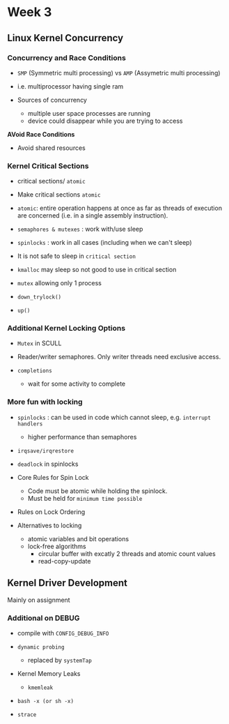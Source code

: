# Week 3

## Linux Kernel Concurrency

### Concurrency and Race Conditions

* `SMP` (Symmetric multi processing) vs `AMP` (Assymetric multi processing)
* i.e. multiprocessor having single ram

* Sources of concurrency
    * multiple user space processes are running
    * device could disappear while you are trying to access

**AVoid Race Conditions**

* Avoid shared resources


### Kernel Critical Sections

* critical sections/ `atomic`
* Make critical sections `atomic`

* `atomic`: entire operation happens at once as far as threads of execution are concerned (i.e. in a single assembly instruction).

* `semaphores & mutexes` : work with/use sleep
* `spinlocks` : work in all cases (including when we can't sleep)
* It is not safe to sleep in `critical section`
* `kmalloc` may sleep so not good to use in critical section
* `mutex` allowing only 1 process

* `down_trylock()`
* `up()`

### Additional Kernel Locking Options

* `Mutex` in SCULL

* Reader/writer semaphores. Only writer threads need exclusive access.

* `completions`
    * wait for some activity to complete


### More fun with locking

* `spinlocks` : can be used in code which cannot sleep, e.g. `interrupt handlers`
    * higher performance than semaphores

* `irqsave/irqrestore`

* `deadlock` in spinlocks

* Core Rules for Spin Lock
    * Code must be atomic while holding the spinlock.
    * Must be held for `minimum time possible`

* Rules on Lock Ordering

* Alternatives to locking
    * atomic variables and bit operations
    * lock-free algorithms
        * circular buffer with excatly 2 threads and atomic count values
        * read-copy-update

## Kernel Driver Development
Mainly on assignment

### Additional on DEBUG

* compile with `CONFIG_DEBUG_INFO`

* `dynamic probing`
    * replaced by `systemTap`

* Kernel Memory Leaks
    * `kmemleak`

* `bash -x (or sh -x)`

* `strace`


